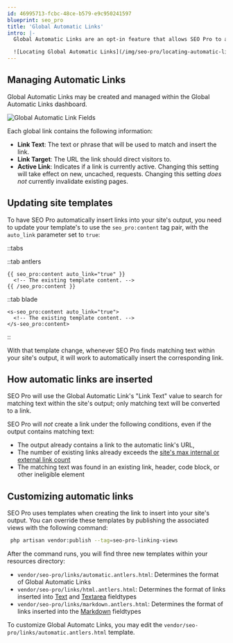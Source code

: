 ```yaml
---
id: 46995713-fcbc-48ce-b579-e9c950241597
blueprint: seo_pro
title: 'Global Automatic Links'
intro: |-
  Global Automatic Links are an opt-in feature that allows SEO Pro to automatically insert links into your site's rendered output.

  ![Locating Global Automatic Links](/img/seo-pro/locating-automatic-links.png)
---
```

## Managing Automatic Links

Global Automatic Links may be created and managed within the Global Automatic Links dashboard.

![Global Automatic Link Fields](/img/seo-pro/global-automatic-link-fields.png)

Each global link contains the following information:

* **Link Text**: The text or phrase that will be used to match and insert the link.
* **Link Target**: The URL the link should direct visitors to.
* **Active Link**: Indicates if a link is currently active. Changing this setting will take effect on new, uncached, requests. Changing this setting *does not* currently invalidate existing pages.

## Updating site templates

To have SEO Pro automatically insert links into your site's output, you need to update your template's to use the `seo_pro:content` tag pair, with the `auto_link` parameter set to `true`:

::tabs

::tab antlers
```antlers
{{ seo_pro:content auto_link="true" }}
  <!-- The existing template content. -->
{{ /seo_pro:content }}
```
::tab blade
```blade
<s-seo_pro:content auto_link="true">
  <!-- The existing template content. -->
</s-seo_pro:content>
```
::

With that template change, whenever SEO Pro finds matching text within your site's output, it will work to automatically insert the corresponding link.

## How automatic links are inserted

SEO Pro will use the Global Automatic Link's "Link Text" value to search for matching text within the site's output; only matching text will be converted to a link.

SEO Pro will *not* create a link under the following conditions, even if the output contains matching text:

* The output already contains a link to the automatic link's URL,
* The number of existing links already exceeds the [site's max internal or external link count](/seo-pro/site-configuration#available-configuration-options)
* The matching text was found in an existing link, header, code block, or other ineligible element

## Customizing automatic links

SEO Pro uses templates when creating the link to insert into your site's output. You can override these templates by publishing the associated views with the following command:

```bash
 php artisan vendor:publish --tag=seo-pro-linking-views
```

After the command runs, you will find three new templates within your resources directory:

* `vendor/seo-pro/links/automatic.antlers.html`: Determines the format of Global Automatic Links
* `vendor/seo-pro/links/html.antlers.html`: Determines the format of links inserted into [Text](/fieldtypes/text) and [Textarea](/fieldtypes/textarea) fieldtypes
* `vendor/seo-pro/links/markdown.antlers.html`: Determines the format of links inserted into the [Markdown](/fieldtypes/markdown) fieldtypes

To customize Global Automatc Links, you may edit the `vendor/seo-pro/links/automatic.antlers.html` template.